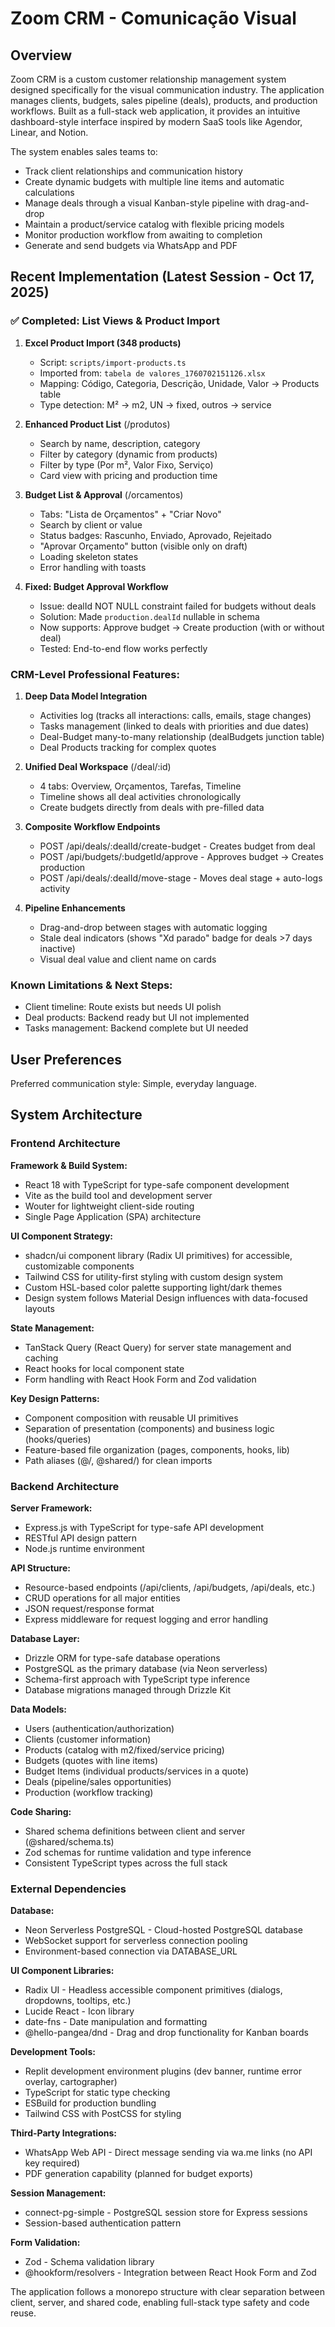 # Zoom CRM - Comunicação Visual

## Overview

Zoom CRM is a custom customer relationship management system designed specifically for the visual communication industry. The application manages clients, budgets, sales pipeline (deals), products, and production workflows. Built as a full-stack web application, it provides an intuitive dashboard-style interface inspired by modern SaaS tools like Agendor, Linear, and Notion.

The system enables sales teams to:
- Track client relationships and communication history
- Create dynamic budgets with multiple line items and automatic calculations
- Manage deals through a visual Kanban-style pipeline with drag-and-drop
- Maintain a product/service catalog with flexible pricing models
- Monitor production workflow from awaiting to completion
- Generate and send budgets via WhatsApp and PDF

## Recent Implementation (Latest Session - Oct 17, 2025)

### ✅ Completed: List Views & Product Import

1. **Excel Product Import (348 products)**
   - Script: `scripts/import-products.ts`
   - Imported from: `tabela de valores_1760702151126.xlsx`
   - Mapping: Código, Categoria, Descrição, Unidade, Valor → Products table
   - Type detection: M² → m2, UN → fixed, outros → service

2. **Enhanced Product List** (/produtos)
   - Search by name, description, category
   - Filter by category (dynamic from products)
   - Filter by type (Por m², Valor Fixo, Serviço)
   - Card view with pricing and production time

3. **Budget List & Approval** (/orcamentos)
   - Tabs: "Lista de Orçamentos" + "Criar Novo"
   - Search by client or value
   - Status badges: Rascunho, Enviado, Aprovado, Rejeitado
   - "Aprovar Orçamento" button (visible only on draft)
   - Loading skeleton states
   - Error handling with toasts

4. **Fixed: Budget Approval Workflow**
   - Issue: dealId NOT NULL constraint failed for budgets without deals
   - Solution: Made `production.dealId` nullable in schema
   - Now supports: Approve budget → Create production (with or without deal)
   - Tested: End-to-end flow works perfectly

### CRM-Level Professional Features:
1. **Deep Data Model Integration**
   - Activities log (tracks all interactions: calls, emails, stage changes)
   - Tasks management (linked to deals with priorities and due dates)
   - Deal-Budget many-to-many relationship (dealBudgets junction table)
   - Deal Products tracking for complex quotes

2. **Unified Deal Workspace** (/deal/:id)
   - 4 tabs: Overview, Orçamentos, Tarefas, Timeline
   - Timeline shows all deal activities chronologically
   - Create budgets directly from deals with pre-filled data

3. **Composite Workflow Endpoints**
   - POST /api/deals/:dealId/create-budget - Creates budget from deal
   - POST /api/budgets/:budgetId/approve - Approves budget → Creates production
   - POST /api/deals/:dealId/move-stage - Moves deal stage + auto-logs activity

4. **Pipeline Enhancements**
   - Drag-and-drop between stages with automatic logging
   - Stale deal indicators (shows "Xd parado" badge for deals >7 days inactive)
   - Visual deal value and client name on cards

### Known Limitations & Next Steps:
- Client timeline: Route exists but needs UI polish
- Deal products: Backend ready but UI not implemented
- Tasks management: Backend complete but UI needed

## User Preferences

Preferred communication style: Simple, everyday language.

## System Architecture

### Frontend Architecture

**Framework & Build System:**
- React 18 with TypeScript for type-safe component development
- Vite as the build tool and development server
- Wouter for lightweight client-side routing
- Single Page Application (SPA) architecture

**UI Component Strategy:**
- shadcn/ui component library (Radix UI primitives) for accessible, customizable components
- Tailwind CSS for utility-first styling with custom design system
- Custom HSL-based color palette supporting light/dark themes
- Design system follows Material Design influences with data-focused layouts

**State Management:**
- TanStack Query (React Query) for server state management and caching
- React hooks for local component state
- Form handling with React Hook Form and Zod validation

**Key Design Patterns:**
- Component composition with reusable UI primitives
- Separation of presentation (components) and business logic (hooks/queries)
- Feature-based file organization (pages, components, hooks, lib)
- Path aliases (@/, @shared/) for clean imports

### Backend Architecture

**Server Framework:**
- Express.js with TypeScript for type-safe API development
- RESTful API design pattern
- Node.js runtime environment

**API Structure:**
- Resource-based endpoints (/api/clients, /api/budgets, /api/deals, etc.)
- CRUD operations for all major entities
- JSON request/response format
- Express middleware for request logging and error handling

**Database Layer:**
- Drizzle ORM for type-safe database operations
- PostgreSQL as the primary database (via Neon serverless)
- Schema-first approach with TypeScript type inference
- Database migrations managed through Drizzle Kit

**Data Models:**
- Users (authentication/authorization)
- Clients (customer information)
- Products (catalog with m2/fixed/service pricing)
- Budgets (quotes with line items)
- Budget Items (individual products/services in a quote)
- Deals (pipeline/sales opportunities)
- Production (workflow tracking)

**Code Sharing:**
- Shared schema definitions between client and server (@shared/schema.ts)
- Zod schemas for runtime validation and type inference
- Consistent TypeScript types across the full stack

### External Dependencies

**Database:**
- Neon Serverless PostgreSQL - Cloud-hosted PostgreSQL database
- WebSocket support for serverless connection pooling
- Environment-based connection via DATABASE_URL

**UI Component Libraries:**
- Radix UI - Headless accessible component primitives (dialogs, dropdowns, tooltips, etc.)
- Lucide React - Icon library
- date-fns - Date manipulation and formatting
- @hello-pangea/dnd - Drag and drop functionality for Kanban boards

**Development Tools:**
- Replit development environment plugins (dev banner, runtime error overlay, cartographer)
- TypeScript for static type checking
- ESBuild for production bundling
- Tailwind CSS with PostCSS for styling

**Third-Party Integrations:**
- WhatsApp Web API - Direct message sending via wa.me links (no API key required)
- PDF generation capability (planned for budget exports)

**Session Management:**
- connect-pg-simple - PostgreSQL session store for Express sessions
- Session-based authentication pattern

**Form Validation:**
- Zod - Schema validation library
- @hookform/resolvers - Integration between React Hook Form and Zod

The application follows a monorepo structure with clear separation between client, server, and shared code, enabling full-stack type safety and code reuse.